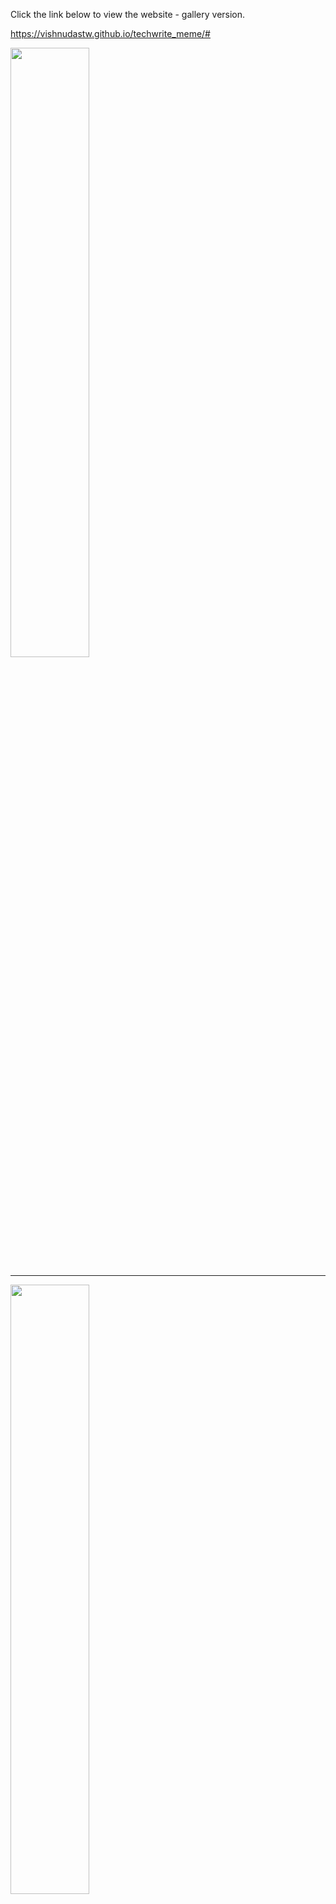 Click the link below to view the website - gallery version.

https://vishnudastw.github.io/techwrite_meme/#


<img src="https://github.com/vishnudasTW/Technical_writing_memes/assets/92569350/af7352a0-cc2e-455b-9e1c-ca7e7add051d" width=50% height=50%>


***

<img src="https://github.com/vishnudasTW/Technical_writing_memes/assets/92569350/a30a1ff4-aef8-4bf8-aa31-49b7f9f7325d" width=50% height=50%>


***


<img src="https://github.com/vishnudasTW/Technical_writing_memes/assets/92569350/aff49bed-c774-40b3-a68d-eb8a91988b8b" width=50% height=50%>




***


<img src="https://github.com/vishnudasTW/Technical_writing_memes/assets/92569350/8a63ab50-61f3-44f1-8b18-2ec6808dff2e" width=50% height=50%>


***


<img src="https://github.com/vishnudasTW/Technical_writing_memes/assets/92569350/4df839bd-d028-4028-8682-b4cdafb1090a" width=50% height=50%>


***


<img src="https://github.com/vishnudasTW/Technical_writing_memes/assets/92569350/3054ba29-f400-4d87-8247-69ccf041abd6" width=50% height=50%>

***


<img src="https://github.com/vishnudasTW/Technical_writing_memes/assets/92569350/fee778c0-8649-43af-99cf-273daccf8ee1" width=50% height=50%>


***


<img src="https://github.com/vishnudasTW/Technical_writing_memes/assets/92569350/c1321757-d6c5-43db-9ebf-e4cc1d9ebf9f" width=50% height=50%>

***

<img src="https://github.com/vishnudasTW/Technical_writing_memes/assets/92569350/6e69455e-49b8-4ea6-a232-39d59a53c5bd" width=50% height=50%>

***

<img src="https://github.com/vishnudasTW/Technical_writing_memes/assets/92569350/bac8bb70-55df-4395-a9f6-fae6142b1683" width=50% height=50%>

***

<img src="https://github.com/vishnudasTW/Technical_writing_memes/assets/92569350/52e1f410-c3bb-4853-bcdd-ed5e3a3f028e" width=50% height=50%>

***

<img src="https://github.com/vishnudasTW/Technical_writing_memes/assets/92569350/b6c3f036-737f-4e0f-b9eb-17f3a75bdb3f" width=50% height=50%>

***

<img src="https://github.com/vishnudasTW/Technical_writing_memes/assets/92569350/bb166a19-c23e-4eb1-9623-eefb5b2741e5" width=50% height=50%>

***

<img src="https://github.com/vishnudasTW/Technical_writing_memes/assets/92569350/af953cb7-d380-427d-9afc-25c322e1b5b1" width=50% height=50%>

**Disclaimer**: _All images on this wiki are collected from the internet. We do not claim ownership of any of the images, and they are used for illustrative purposes only._

